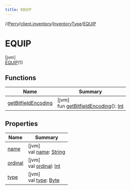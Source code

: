 ```yaml
---
title: EQUIP
---
```

//[Perry](../../../../index.html)/[client.inventory](../../index.html)/[InventoryType](../index.html)/[EQUIP](index.html)



# EQUIP



[jvm]\
[EQUIP](index.html)(1)



## Functions


| Name | Summary |
|---|---|
| [getBitfieldEncoding](../get-bitfield-encoding.html) | [jvm]<br>fun [getBitfieldEncoding](../get-bitfield-encoding.html)(): [Int](https://kotlinlang.org/api/latest/jvm/stdlib/kotlin/-int/index.html) |


## Properties


| Name | Summary |
|---|---|
| [name](../../../tools.settings/-database-type/-my-s-q-l/index.html#-372974862%2FProperties%2F863300109) | [jvm]<br>val [name](../../../tools.settings/-database-type/-my-s-q-l/index.html#-372974862%2FProperties%2F863300109): [String](https://kotlinlang.org/api/latest/jvm/stdlib/kotlin/-string/index.html) |
| [ordinal](../../../tools.settings/-database-type/-my-s-q-l/index.html#-739389684%2FProperties%2F863300109) | [jvm]<br>val [ordinal](../../../tools.settings/-database-type/-my-s-q-l/index.html#-739389684%2FProperties%2F863300109): [Int](https://kotlinlang.org/api/latest/jvm/stdlib/kotlin/-int/index.html) |
| [type](../type.html) | [jvm]<br>val [type](../type.html): [Byte](https://kotlinlang.org/api/latest/jvm/stdlib/kotlin/-byte/index.html) |

